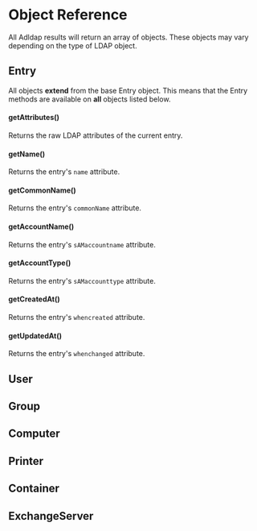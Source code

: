# Object Reference

All Adldap results will return an array of objects. These objects may vary depending on the type of LDAP object.

## Entry

All objects **extend** from the base Entry object. This means that the Entry methods are available on **all** objects
listed below.

#### getAttributes()

Returns the raw LDAP attributes of the current entry.

#### getName()

Returns the entry's `name` attribute.

#### getCommonName()

Returns the entry's `commonName` attribute.

#### getAccountName()

Returns the entry's `sAMaccountname` attribute.

#### getAccountType()

Returns the entry's `sAMaccounttype` attribute.

#### getCreatedAt()

Returns the entry's `whencreated` attribute.

#### getUpdatedAt()

Returns the entry's `whenchanged` attribute.

## User

## Group

## Computer

## Printer

## Container

## ExchangeServer

